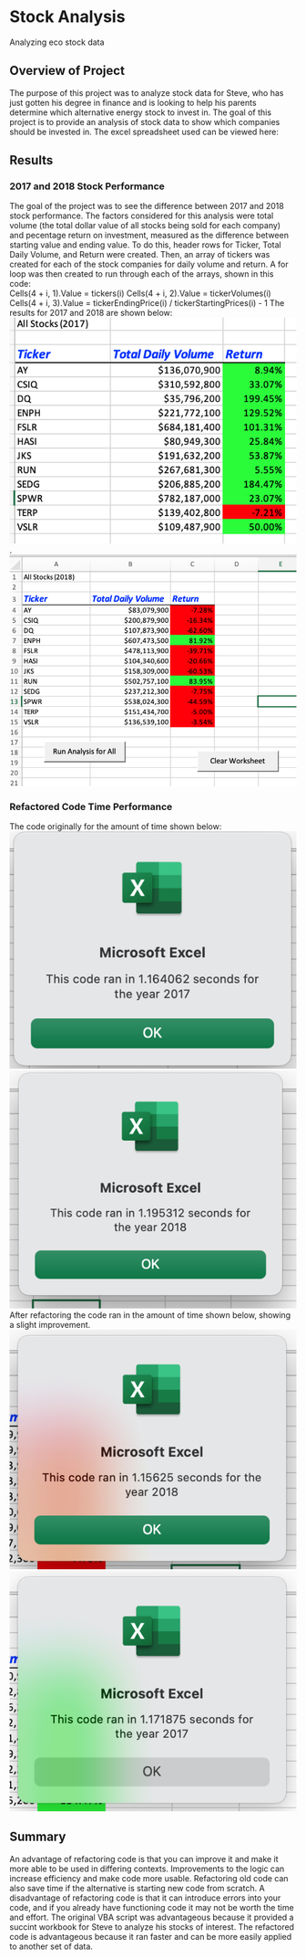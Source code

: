 # Stock Analysis
Analyzing eco stock data
## Overview of Project
The purpose of this project was to analyze stock data for Steve, who has just gotten his degree in finance and is looking to help his parents determine which alternative energy stock to invest in. The goal of this project is to provide an analysis of stock data to show which companies should be invested in. The excel spreadsheet used can be viewed here: 
## Results
### 2017 and 2018 Stock Performance
The goal of the project was to see the difference between 2017 and 2018 stock performance. The factors considered for this analysis were total volume (the total dollar value of all stocks being sold for each company) and pecentage return on investment, measured as the difference between starting value and ending value. To do this, header rows for Ticker, Total Daily Volume, and Return were created. Then, an array of tickers was created for each of the stock companies for daily volume and return. A for loop was then created to run through each of the arrays, shown in this code:  
        Cells(4 + i, 1).Value = tickers(i)
        Cells(4 + i, 2).Value = tickerVolumes(i)
        Cells(4 + i, 3).Value = tickerEndingPrice(i) / tickerStartingPrices(i) - 1
 The results for 2017 and 2018 are shown below:  
![2017](images/2017_results.png). 
![2018](images/2018_Results.png)

### Refactored Code Time Performance
The code originally for the amount of time shown below:   
![2017_timer](images/2017_timer.png)
![2018_timer](images/2018_timer.png)   
After refactoring the code ran in the amount of time shown below, showing a slight improvement.
![refactored2017](images/refactored_2017.png)
![refactored2018](images/refactored_2018.png)  

## Summary
An advantage of refactoring code is that you can improve it and make it more able to be used in differing contexts. Improvements to the logic can increase efficiency and make code more usable. Refactoring old code can also save time if the alternative is starting new code from scratch. A disadvantage of refactoring code is that it can introduce errors into your code, and if you already have functioning code it may not be worth the time and effort. 
The original VBA script was advantageous because it provided a succint workbook for Steve to analyze his stocks of interest. The refactored code is advantageous because it ran faster and can be more easily applied to another set of data. 
